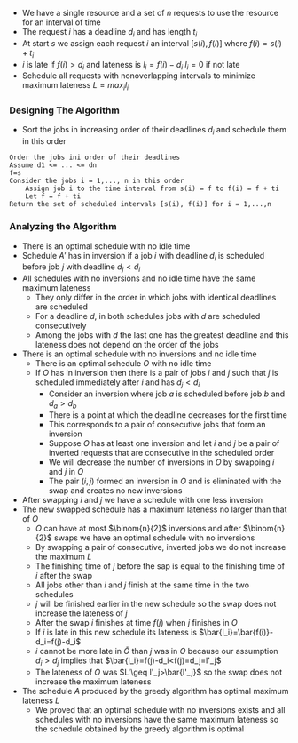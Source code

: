 - We have a single resource and a set of $n$ requests to use the resource for an interval of time
- The request $i$ has a deadline $d_i$ and has length $t_i$
- At start $s$ we assign each request $i$ an interval $[s(i),f(i)]$ where $f(i)=s(i)+t_i$
- $i$ is late if $f(i)>d_i$ and lateness is $l_i=f(i)-d_i$ $l_i=0$ if not late
- Schedule all requests with nonoverlapping intervals to minimize maximum lateness $L=max_il_i$

### Designing The Algorithm
- Sort the jobs in increasing order of their deadlines $d_i$ and schedule them in this order
```
Order the jobs ini order of their deadlines
Assume d1 <= ... <= dn
f=s
Consider the jobs i = 1,..., n in this order
	Assign job i to the time interval from s(i) = f to f(i) = f + ti
	Let f = f + ti
Return the set of scheduled intervals [s(i), f(i)] for i = 1,...,n 
```
### Analyzing the Algorithm
- There is an optimal schedule with no idle time
- Schedule $A'$ has in inversion if a job $i$ with deadline $d_i$ is scheduled before job $j$ with deadline $d_j<d_i$
- All schedules with no inversions and no idle time have the same maximum lateness
	- They only differ in the order in which jobs with identical deadlines are scheduled
	- For a deadline $d$, in both schedules jobs with $d$ are scheduled consecutively
	- Among the jobs with $d$ the last one has the greatest deadline and this lateness does not depend on the order of the jobs
- There is an optimal schedule with no inversions and no idle time
	- There is an optimal schedule $O$ with no idle time
	- If $O$ has in inversion then there is a pair of jobs $i$ and $j$ such that $j$ is scheduled immediately after $i$ and has $d_j < d_i$
		- Consider an inversion where job $a$ is scheduled before job $b$ and $d_a>d_b$
		- There is a point at which the deadline decreases for the first time
		- This corresponds to a pair of consecutive jobs that form an inversion
		- Suppose $O$ has at least one inversion and let $i$ and $j$ be a pair of inverted requests that are consecutive in the scheduled order
		- We will decrease the number of inversions in $O$ by swapping $i$ and $j$ in $O$
		- The pair $(i, j)$ formed an inversion in $O$ and is eliminated with the swap and creates no new inversions
- After swapping $i$ and $j$ we have a schedule with one less inversion
- The new swapped schedule has a maximum lateness no larger than that of $O$
	- $O$ can have at most $\binom{n}{2}$ inversions and after $\binom{n}{2}$ swaps we have an optimal schedule with no inversions
	- By swapping a pair of consecutive, inverted jobs we do not increase the maximum $L$
	- The finishing time of $j$ before the sap is equal to the finishing time of $i$ after the swap
	- All jobs other than $i$ and $j$ finish at the same time in the two schedules
	- $j$ will be finished earlier in the new schedule so the swap does not increase the lateness of $j$
	- After the swap $i$ finishes at time $f(j)$ when $j$ finishes in $O$
	- If $i$ is late in this new schedule its lateness is $\bar{l_i}=\bar{f(i)}-d_i=f(j)-d_i$
	- $i$ cannot be more late in $\bar{O}$ than $j$ was in $O$ because our assumption $d_i>d_j$ implies that $\bar{l_i}=f(j)-d_i<f(j)=d_j=l'_j$
	- The lateness of $O$ was $L'\geq l'_j>\bar{l'_j}$ so the swap does not increase the maximum lateness
- The schedule $A$ produced by the greedy algorithm has optimal maximum lateness $L$
	- We proved that an optimal schedule with no inversions exists and all schedules with no inversions have the same maximum lateness so the schedule obtained by the greedy algorithm is optimal